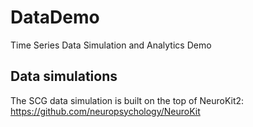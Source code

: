 # DataDemo
Time Series Data Simulation and Analytics Demo

## Data simulations

The SCG data simulation is built on the top of NeuroKit2: https://github.com/neuropsychology/NeuroKit
